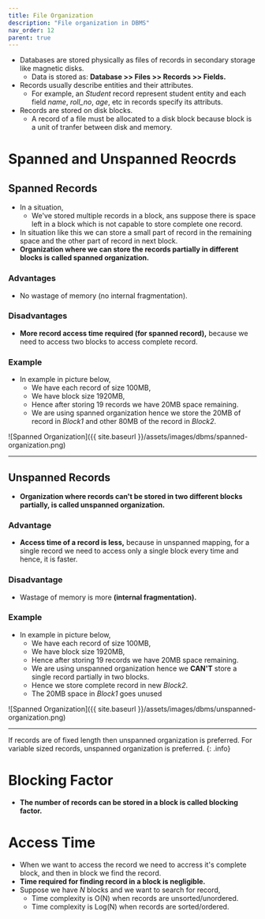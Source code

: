 ```yaml
---
title: File Organization
description: "File organization in DBMS"
nav_order: 12
parent: true
---
```


- Databases are stored physically as files of records in secondary storage like magnetic disks.
    - Data is stored as: **Database >> Files >> Records >> Fields.**
- Records usually describe entities and their attributes.
    - For example, an *Student* record represent student entity and each field *name*, *roll_no*, *age*, etc in records specify its attributs.
- Records are stored on disk blocks.
    - A record of a file must be allocated to a disk block because block is a unit of tranfer between disk and memory.

# Spanned and Unspanned Reocrds

## Spanned Records

- In a situation,
    - We've stored multiple records in a block, ans suppose there is space left in a block which is not capable to store complete one record.
- In situation like this we can store a small part of record in the remaining space and the other part of record in next block.
- **Organization where we can store the records partially in different blocks is called spanned organization.**


### Advantages

- No wastage of memory (no internal fragmentation).

### Disadvantages
- **More record access time required (for spanned record),** because we need to access two blocks to access complete record.

### Example

- In example in picture below, 
    - We have each record of size 100MB,
    - We have block size 1920MB,
    - Hence after storing 19 records we have 20MB space remaining.
    - We are using spanned organization hence we store the 20MB of record in *Block1* and other 80MB of the record in *Block2*.

![Spanned Organization]({{ site.baseurl }}/assets/images/dbms/spanned-organization.png)

***

## Unspanned Records

- **Organization where records can't be stored in two different blocks partially, is called unspanned organization.**

### Advantage

- **Access time of a record is less,** because in unspanned mapping, for a single record we need to access only a single block every time and hence, it is faster.

### Disadvantage

- Wastage of memory is more **(internal fragmentation).**

### Example

- In example in picture below, 
    - We have each record of size 100MB,
    - We have block size 1920MB,
    - Hence after storing 19 records we have 20MB space remaining.
    - We are using unspanned organization hence we **CAN'T** store a single record partially in two blocks.
    - Hence we store complete record in new *Block2*.
    - The 20MB space in *Block1* goes unused

![Spanned Organization]({{ site.baseurl }}/assets/images/dbms/unspanned-organization.png)

***

If records are of fixed length then unspanned organization is preferred. For variable sized records, unspanned organization is preferred.
{: .info}

# Blocking Factor

- **The number of records can be stored in a block is called blocking factor.**

# Access Time

- When we want to access the record we need to accress it's complete block, and then in block we find the record.
- **Time required for finding record in a block is negligible.**
- Suppose we have *N* blocks and we want to search for record, 
    - Time complexity is O(N) when records are unsorted/unordered.
    - Time complexity is Log(N) when records are sorted/ordered.

